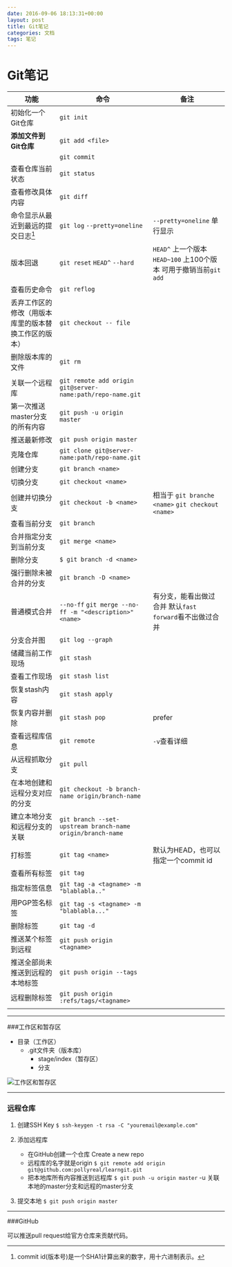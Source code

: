 ```yaml
---
date: 2016-09-06 18:13:31+00:00
layout: post
title: Git笔记
categories: 文档
tags: 笔记 
---
```


# Git笔记


|功能|命令|备注|
|----|----|----|
|初始化一个Git仓库|`git init`||
|**添加文件到Git仓库**|`git add <file>`||
||`git commit`||
|查看仓库当前状态|`git status`||
|查看修改具体内容|`git diff`||
|命令显示从最近到最远的提交日志[^commit id]|`git log`  `--pretty=oneline`|`--pretty=oneline`  单行显示|
|版本回退|`git reset` `HEAD^` `--hard`|`HEAD^`  上一个版本 `HEAD~100`  上100个版本   可用于撤销当前`git add`|
|查看历史命令|`git reflog`||
|丢弃工作区的修改（用版本库里的版本替换工作区的版本）|`git checkout -- file`||
|删除版本库的文件|`git rm`||
||||
|关联一个远程库|`git remote add origin git@server-name:path/repo-name.git`||
|第一次推送master分支的所有内容|`git push -u origin master`||
|推送最新修改|`git push origin master`||
|克隆仓库|`git clone git@server-name:path/repo-name.git`||
|创建分支|`git branch <name>`||
|切换分支|`git checkout <name>`||
|创建并切换分支|`git checkout -b <name>`|相当于  `git branche <name>` `git checkout <name>`|
|查看当前分支|`git branch`||
|合并指定分支到当前分支|`git merge <name>`||
|删除分支|`$ git branch -d <name>`||
|强行删除未被合并的分支|`git branch -D <name>`||
|普通模式合并|`--no-ff` `git merge --no-ff -m "<description>" <name>`|有分支，能看出做过合并  默认`fast forward`看不出做过合并|
|分支合并图|`git log --graph`||
|储藏当前工作现场|`git stash`||
|查看工作现场|`git stash list`||
|恢复stash内容|`git stash apply`||
|恢复内容并删除|`git stash pop`|prefer|
|查看远程库信息|`git remote`|`-v`查看详细|
|从远程抓取分支|`git pull`||
|在本地创建和远程分支对应的分支|`git checkout -b branch-name origin/branch-name`||
|建立本地分支和远程分支的关联|`git branch --set-upstream branch-name origin/branch-name`||
|打标签|`git tag <name>`|默认为HEAD，也可以指定一个commit id|
|查看所有标签|`git tag`||
|指定标签信息|`git tag -a <tagname> -m "blablabla.."`||
|用PGP签名标签|`git tag -s <tagname> -m "blablabla..."`||
|删除标签|`git tag -d `||
|推送某个标签到远程|`git push origin <tagname>`||
|推送全部尚未推送到远程的本地标签|`git push origin --tags`||
|远程删除标签|`git push origin :refs/tags/<tagname>`||
||||

[^commit id]:commit id(版本号)是一个SHA1计算出来的数字，用十六进制表示。

---
###工作区和暂存区

 - 目录（工作区）
     - .git文件夹（版本库）
         - stage/index（暂存区）
         - 分支

 
![工作区和暂存区](http://www.liaoxuefeng.com/files/attachments/001384907702917346729e9afbf4127b6dfbae9207af016000/0 "工作区和暂存区")

---
### 远程仓库

1. 创建SSH Key
`$ ssh-keygen -t rsa -C "youremail@example.com"`

2. 添加远程库 
    - 在GitHub创建一个仓库
Create a new repo
    - 远程库的名字就是origin
`$ git remote add origin git@github.com:pollyreal/learngit.git`
    - 把本地库所有内容推送到远程库
`$ git push -u origin master`
-u 关联本地的master分支和远程的master分支

3. 提交本地
    `$ git push origin master`

---
###GitHub

可以推送pull request给官方仓库来贡献代码。
